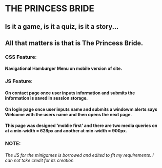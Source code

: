 # THE PRINCESS BRIDE
## Is it a game, is it a quiz, is it a story...
## All that matters is that is The Princess Bride.

### CSS Feature:
#### Navigational Hamburger Menu on mobile version of site.

### JS Feature:
#### On contact page once user inputs information and submits the information is saved in session storage. 
#### On login page once user inputs name and submits a windowm alerts says Welcome with the users name and then opens the next page. 

#### This page was designed 'moblie first' and there are two media queries on at a min-width = 628px and another at min-width = 900px. 

### NOTE:
###### The JS for the minigames is borrowed and edited to fit my requirements. I can not take credit for its creation.
